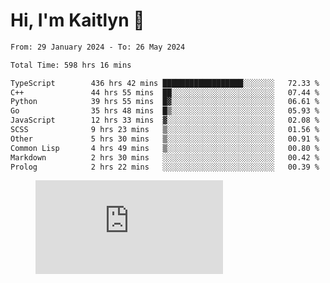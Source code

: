 # Hi, I'm Kaitlyn 👋
<!--START_SECTION:waka-->

```txt
From: 29 January 2024 - To: 26 May 2024

Total Time: 598 hrs 16 mins

TypeScript        436 hrs 42 mins ██████████████████░░░░░░░   72.33 %
C++               44 hrs 55 mins  ██░░░░░░░░░░░░░░░░░░░░░░░   07.44 %
Python            39 hrs 55 mins  █▓░░░░░░░░░░░░░░░░░░░░░░░   06.61 %
Go                35 hrs 48 mins  █▒░░░░░░░░░░░░░░░░░░░░░░░   05.93 %
JavaScript        12 hrs 33 mins  ▓░░░░░░░░░░░░░░░░░░░░░░░░   02.08 %
SCSS              9 hrs 23 mins   ▒░░░░░░░░░░░░░░░░░░░░░░░░   01.56 %
Other             5 hrs 30 mins   ▒░░░░░░░░░░░░░░░░░░░░░░░░   00.91 %
Common Lisp       4 hrs 49 mins   ▒░░░░░░░░░░░░░░░░░░░░░░░░   00.80 %
Markdown          2 hrs 30 mins   ░░░░░░░░░░░░░░░░░░░░░░░░░   00.42 %
Prolog            2 hrs 22 mins   ░░░░░░░░░░░░░░░░░░░░░░░░░   00.39 %
```

<!--END_SECTION:waka-->

<figure><embed src="https://wakatime.com/share/@018d58bc-3d22-46c9-b2d7-4ed36fb8172d/243b5d9b-77cd-4133-89ff-dcc8f225fa18.svg"></embed></figure>
